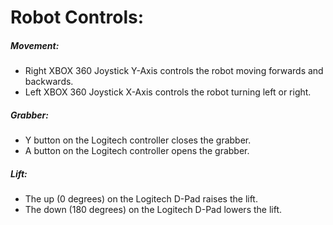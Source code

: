 # Robot Controls:

##### Movement:
- Right XBOX 360 Joystick Y-Axis controls the robot moving forwards and backwards.
- Left XBOX 360 Joystick X-Axis controls the robot turning left or right.

##### Grabber:
- Y button on the Logitech controller closes the grabber.
- A button on the Logitech controller opens the grabber.

##### Lift:
- The up (0 degrees) on the Logitech D-Pad raises the lift.
- The down (180 degrees) on the Logitech D-Pad lowers the lift.
